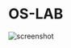 # OS-LAB
![screenshot](https://drive.google.com/file/d/1jgyAs8V5hJZuXK3PnUaOrmdK4AanKawL/view?usp=drivesdk)
